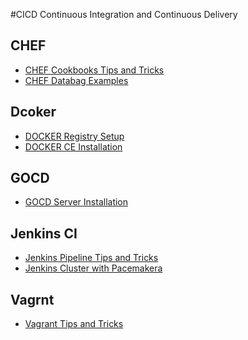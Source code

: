 #CICD
Continuous Integration and Continuous Delivery

## CHEF
* [CHEF Cookbooks Tips and Tricks](CHEF_Tips_and_Tricks.md)
* [CHEF Databag Examples](CHEF_Databag_examples.md)

## Dcoker
* [DOCKER Registry Setup](docker_registry_setup.md)
* [DOCKER CE Installation](docker_ce_install.md)

## GOCD
* [GOCD Server Installation](gocd_server_install.md)

## Jenkins CI
* [Jenkins Pipeline Tips and Tricks](JENKINS_Piepline_Tips_and_Tricks.md)
* [Jenkins Cluster with Pacemakera](PACEMAKER_Jenkins_PoC.md)

## Vagrnt
* [Vagrant Tips and Tricks](VAGRANT_Tips_and_Tricks.md)